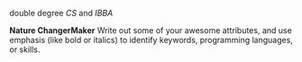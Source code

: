 double degree *CS* and *IBBA*

__Nature ChangerMaker__
Write out some of your awesome attributes, and use emphasis (like bold or italics) to identify keywords, programming languages, or skills. 
